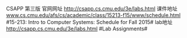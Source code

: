 CSAPP 第三版 官网网址
http://csapp.cs.cmu.edu/3e/labs.html
课件地址
www.cs.cmu.edu/afs/cs/academic/class/15213-f15/www/schedule.html
#15-213: Intro to Computer Systems: Schedule for Fall 2015#
lab地址
http://csapp.cs.cmu.edu/3e/labs.html
#Lab Assignments#
